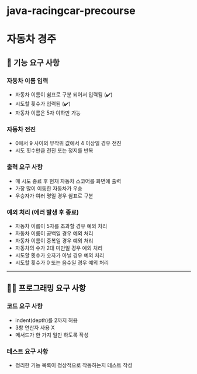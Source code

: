 # java-racingcar-precourse
# 자동차 경주
## 🧰 기능 요구 사항

### 자동차 이름 입력
- 자동차 이름이 쉼표로 구분 되어서 입력됨 (✔️)
- 시도할 횟수가 입력됨 (✔️)
- 자동차 이름은 5자 이하만 가능

### 자동차 전진
- 0에서 9 사이의 무작위 값에서 4 이상일 경우 전진
- 시도 횟수만큼 전진 또는 정지를 반복

### 출력 요구 사항
- 매 시도 종료 후 현재 자동차 스코어를 화면에 출력
- 가장 많이 이동한 자동차가 우승
- 우승자가 여러 명일 경우 쉼표로 구분

### 예외 처리 (에러 발생 후 종료)
- 자동차 이름이 5자를 초과할 경우 예외 처리
- 자동차 이름이 공백일 경우 예외 처리
- 자동차 이름이 중복일 경우 예외 처리
- 자동차의 수가 2대 미만일 경우 예외 처리
- 시도할 횟수가 숫자가 아닐 경우 예외 처리
- 시도할 횟수가 0 또는 음수일 경우 예외 처리

---
## 👨‍💻 프로그래밍 요구 사항
### 코드 요구 사항
- indent(depth)를 2까지 허용
- 3항 연산자 사용 X
- 메서드가 한 가지 일만 하도록 작성

### 테스트 요구 사항
- 정리한 기능 목록이 정상적으로 작동하는지 테스트 작성
